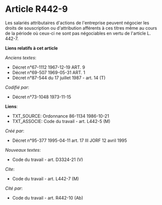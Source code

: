 # Article R442-9

Les salariés attributaires d'actions de l'entreprise peuvent négocier les droits de souscription ou d'attribution afférents à
ces titres même au cours de la période où ceux-ci ne sont pas négociables en vertu de l'article L. 442-7.

**Liens relatifs à cet article**

_Anciens textes_:

  - Décret n°67-1112 1967-12-19 ART. 9
  - Décret n°69-507 1969-05-31 ART. 1
  - Décret n°87-544 du 17 juillet 1987 - art. 14 (T)

_Codifié par_:

  - Décret n°73-1048 1973-11-15

**Liens**:

  - TXT_SOURCE: Ordonnance 86-1134 1986-10-21
  - TXT_ASSOCIE: Code du travail - art. L442-5 (M)

_Créé par_:

  - Décret n°95-377 1995-04-11 art. 17 III JORF 12 avril 1995

_Nouveaux textes_:

  - Code du travail - art. D3324-21 (V)

_Cite_:

  - Code du travail - art. L442-7 (M)

_Cité par_:

  - Code du travail - art. R442-10 (Ab)
